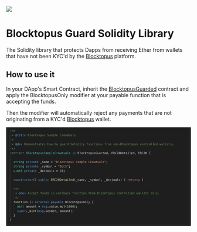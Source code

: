 ![](https://www.dropbox.com/s/2mm5509701819iv/Blocktopus_logo-hot_purple.png?raw=1)

# Blocktopus Guard Solidity Library
The Solidity library that protects Dapps from receiving Ether from wallets that have not been KYC'd by the [Blocktopus](https://blocktopus.io) platform.

## How to use it

In your DApp's Smart Contract, inherit the [BlocktopusGuarded](https://github.com/Blocktopus/blocktopus-guard/blob/master/BlocktopusGuard.sol) contract and apply the BlocktopusOnly modifier at your payable function that is accepting the funds.

Then the modifier will automatically reject any payments that are not originating from a KYC'd [Blocktopus](https://blocktopus.io) wallet.

![sample](./images/sample.png?dl=1)
